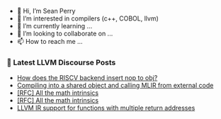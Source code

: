 - 👋 Hi, I’m Sean Perry
- 👀 I’m interested in compilers (c++, COBOL, llvm)
- 🌱 I’m currently learning ...
- 💞️ I’m looking to collaborate on ...
- 📫 How to reach me ...

<!---
s66perry/s66perry is a ✨ special ✨ repository because its `README.md` (this file) appears on your GitHub profile.
You can click the Preview link to take a look at your changes.
--->
### 📕 Latest LLVM Discourse Posts

<!-- DISCOURSE-LLVM:START -->
- [How does the RISCV backend insert nop to obj?](https://discourse.llvm.org/t/how-does-the-riscv-backend-insert-nop-to-obj/78453#post_1)
- [Compiling into a shared object and calling MLIR from external code](https://discourse.llvm.org/t/compiling-into-a-shared-object-and-calling-mlir-from-external-code/78346#post_9)
- [[RFC] All the math intrinsics](https://discourse.llvm.org/t/rfc-all-the-math-intrinsics/78294#post_13)
- [[RFC] All the math intrinsics](https://discourse.llvm.org/t/rfc-all-the-math-intrinsics/78294#post_12)
- [LLVM IR support for functions with multiple return addresses](https://discourse.llvm.org/t/llvm-ir-support-for-functions-with-multiple-return-addresses/78415#post_5)
<!-- DISCOURSE-LLVM:END -->
